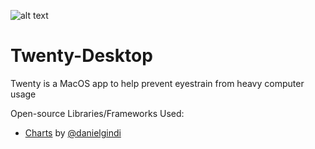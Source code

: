 ![alt text](https://github.com/rohintangirala/Twenty-Desktop/blob/master/Twenty-Desktop/Assets.xcassets/AppIcon.appiconset/icon_128x128.png "Twenty Logo")
# Twenty-Desktop

Twenty is a MacOS app to help prevent eyestrain from heavy computer usage

Open-source Libraries/Frameworks Used:
- [Charts](https://github.com/danielgindi/Charts) by [@danielgindi](https://github.com/danielgindi)
